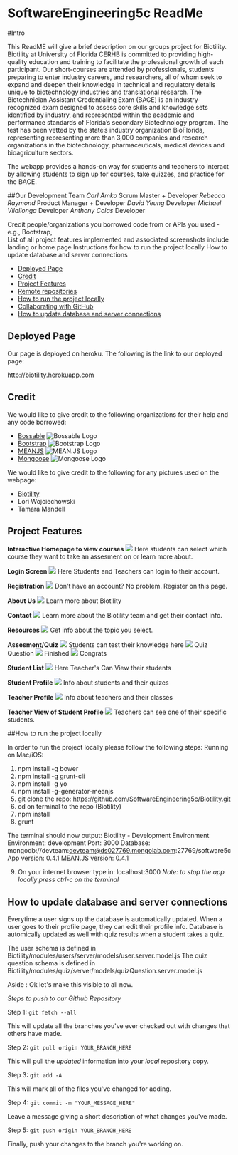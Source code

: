 # SoftwareEngineering5c  ReadMe

#Intro

This ReadME will give a brief description on our groups project for Biotility. 
Biotility at University of Florida CERHB is committed to providing high-quality education and training to facilitate the professional growth of each participant. Our short-courses are attended by professionals, students preparing to enter industry careers, and researchers, all of whom seek to expand and deepen their knowledge in technical and regulatory details unique to biotechnology industries and translational research. The Biotechnician Assistant Credentialing Exam (BACE) is an industry-recognized exam designed to assess core skills and knowledge sets identified by industry, and represented within the academic and performance standards of Florida’s secondary Biotechnology program. The test has been vetted by the state’s industry organization BioFlorida, representing representing more than 3,000 companies and research organizations in the biotechnology, pharmaceuticals, medical devices and bioagriculture sectors. 


The webapp provides a hands-on way for students and teachers to interact by allowing students to sign up for courses, take quizzes, and practice for the BACE. 

##Our Development Team
*Carl Amko* Scrum Master + Developer
*Rebecca Raymond* Product Manager + Developer
*David Yeung* Developer
*Michael Vilallonga* Developer
*Anthony Colas* Developer


Credit people/organizations you borrowed code from  or APIs you used - e.g., Bootstrap,  
List of all project features implemented and associated screenshots
include landing or home page
Instructions for how to run the project locally
How to update database and server connections

* [Deployed Page](#deployed-page)
* [Credit](#credit)
* [Project Features](#project-features)
* [Remote repositories](#remote-repositories)
* [How to run the project locally](#how-to-run-the-project-locally)
* [Collaborating with GitHub](#collaborating-with-github)
* [How to update database and server connections](#how-to-update-database-and-server-connections)


## Deployed Page

Our page is deployed on heroku. The following is the link to our deployed page:

http://biotility.herokuapp.com

## Credit

We would like to give credit to the following organizations for their help and any code borrowed:

- [Bossable](http://www.bossable.com)
![Bossable Logo](http://www.bossable.com/wp-content/uploads/2014/09/bossable-logo.jpg)
- [Bootstrap](http://getbootstrap.com)
![Bootstrap Logo](http://www.w3schools.com/bootstrap/bs.png)
- [MEANJS](http://meanjs.org)
![MEAN.JS Logo](http://meanjs.org/img/logo-small.png)
- [Mongoose](http://mongoosejs.com/index.html)
![Mongoose Logo](http://mongodb-tools.com/img/mongoose.png)

We would like to give credit to the following for any pictures used on the webpage:

- [Biotility](http://biotility.research.ufl.edu)
- Lori Wojciechowski
- Tamara Mandell



## Project Features
**Interactive Homepage to view courses**
![](tutorial_img/clone_fork_diagram.jpg)
Here students can select which course they want to take an assesment on or learn more about.

**Login Screen**
![](tutorial_img/clone_fork_diagram.jpg)
Here Students and Teachers can login to their account.

**Registration**
![](tutorial_img/clone_fork_diagram.jpg)
Don't have an account? No problem. Register on this page.

**About Us**
![](tutorial_img/clone_fork_diagram.jpg)
Learn more about Biotility

**Contact**
![](tutorial_img/clone_fork_diagram.jpg)
Learn more about the Biotility team and get their contact info.

**Resources**
![](tutorial_img/clone_fork_diagram.jpg)
Get info about the topic you select.

**Assesment/Quiz**
![](tutorial_img/clone_fork_diagram.jpg)
Students can test their knowledge here
![](tutorial_img/clone_fork_diagram.jpg)
Quiz Question
![](tutorial_img/clone_fork_diagram.jpg)
Finished
![](tutorial_img/clone_fork_diagram.jpg)
Congrats

**Student List**
![](tutorial_img/clone_fork_diagram.jpg)
Here Teacher's Can View their students

**Student Profile**
![](tutorial_img/clone_fork_diagram.jpg)
Info about students and their quizes

**Teacher Profile**
![](tutorial_img/clone_fork_diagram.jpg)
Info about teachers and their classes

**Teacher View of Student Profile**
![](tutorial_img/clone_fork_diagram.jpg)
Teachers can see one of their specific students.

##How to run the project locally

In order to run the project locally please follow the following steps:
Running on Mac/iOS:
1. npm install -g bower
2. npm install -g grunt-cli
3. npm install -g yo
4. npm install -g-generator-meanjs
5. git clone the repo: https://github.com/SoftwareEngineering5c/Biotility.git
6. cd on terminal to the repo (Biotility)
7. npm install 
8. grunt

The terminal should now output:
 Biotility - Development Environment
    Environment:			development
    Port:				3000
    Database:				mongodb://devteam:devteam@ds027769.mongolab.com:27769/software5c
    App version:			0.4.1
    MEAN.JS version:			0.4.1

 9. On your internet browser type in: localhost:3000 
 *Note: to stop the app locally press ctrl-c on the terminal*

    
## How to update database and server connections
Everytime a user signs up the database is automatically updated.
When a user goes to their profile page, they can edit their profile info.
Database is automically updated as well with quiz results when a student takes a quiz.

The user schema is defined in Biotility/modules/users/server/models/user.server.model.js
The quiz question schema is defined in Biotility/modules/quiz/server/models/quizQuestion.server.model.js






Aside : 
Ok let's make this visible to all now.

_Steps to push to our Github Repository_

Step 1: `git fetch --all` 

This will update all the branches you've ever checked out with changes that others have made.
 
Step 2: `git pull origin YOUR_BRANCH_HERE` 

This will pull the _updated_ information into your _local_ repository copy.

Step 3: `git add -A` 

This will mark all of the files you've changed for adding.

Step 4: `git commit -m "YOUR_MESSAGE_HERE"`

Leave a message giving a short description of what changes you've made.
 
Step 5: `git push origin YOUR_BRANCH_HERE` 

Finally, push your changes to the branch you're working on.
